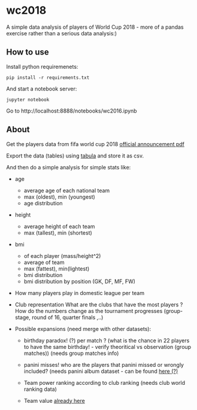 # wc2018

A simple data analysis of players of World Cup 2018 - more of a pandas exercise rather than a serious data analysis:)

## How to use

Install python requiremenets:
```
pip install -r requirements.txt
```
And start a notebook server:
```
jupyter notebook
```
Go to http://localhost:8888/notebooks/wc2016.ipynb 

## About

Get the players data from fifa world cup 2018 [official announcement pdf](https://img.fifa.com/image/upload/qcuxk3y7c1ezwo5yylnn.pdf)

Export the data (tables) using [tabula](https://tabula.technology/) and store it as csv.

And then do a simple analysis for simple stats like:
* age
  * average age of each national team
  * max (oldest), min (youngest)
  * age distribution
* height
  * average height of each team
  * max (tallest), min (shortest)
* bmi 
  * of each player (mass/height^2)
  * average of team 
  * max (fattest), min(lightest)
  * bmi distribution
  * bmi distribution by position (GK, DF, MF, FW)

* How many players play in domestic league per team

* Club representation
  What are the clubs that have the most players ?
  How do the numbers change as the tournament progresses (group-stage, round of 16, quarter finals ,..)

* Possible expansions (need merge with other datasets):

  * birthday paradox! (?)
    per match ? (what is the chance in 22 players to have the same birthday! - verify theoritical vs observation (group matches))
    (needs group matches info)

  * panini misses! 
    who are the players that panini missed or wrongly included?
    (needs panini album dataset - can be found [here (?)](https://www.cardboardconnection.com/2018-panini-world-cup-stickers-russia)

  * Team power ranking according to club ranking
    (needs club world ranking data)

  * Team value 
    [already here](https://www.transfermarkt.com/weltmeisterschaft-2018/startseite/pokalwettbewerb/WM18)
